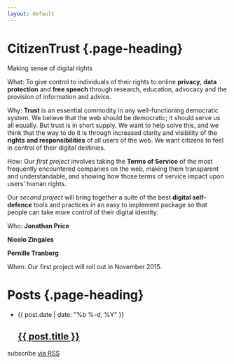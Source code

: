 ```yaml
---
layout: default
---
```

<div class="home">

CitizenTrust {.page-heading}
============

Making sense of digital rights

What: To give control to individuals of their rights to online
**privacy**, **data protection** and **free speech** through research,
education, advocacy and the provision of information and advice.

Why: **Trust** is an essential commodity in any well-functioning
democratic system. We believe that the web should be democratic; it
should serve us all equally. But trust is in short supply. We want to
help solve this, and we think that the way to do it is through increased
clarity and visibility of the **rights** **and responsibilities** of all
users of the web. We want citizens to feel in control of their digital
destinies.

How: Our *first project* involves taking the **Terms of Service** of the
most frequently encountered companies on the web, making them
transparent and understandable, and showing how those terms of service
impact upon users’ human rights.

Our *second project* will bring together a suite of the best **digital
self-defence** tools and practices in an easy to implement package so
that people can take more control of their digital identity.

Who: **Jonathan Price**

**Nicolo Zingales**

**Pernille Tranberg**

When: Our first project will roll out in November 2015.

Posts {.page-heading}
=====

-   <span class="post-meta">{{ post.date | date: "%b %-d, %Y" }}</span>

    [{{ post.title }}]({{%20post.url%20|%20prepend:%20site.baseurl%20}})
    --------------------------------------------------------------------

subscribe [via RSS]({{%20)

</div>
